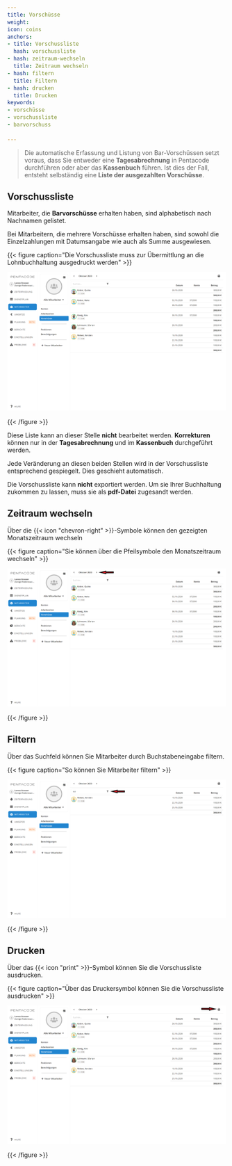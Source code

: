 ```yaml
---
title: Vorschüsse
weight: 
icon: coins
anchors:
- title: Vorschussliste
  hash: vorschussliste
- hash: zeitraum-wechseln
  title: Zeitraum wechseln
- hash: filtern
  title: Filtern
- hash: drucken
  title: Drucken
keywords:
- vorschüsse
- vorschussliste
- barvorschuss

---
```

> Die automatische Erfassung und Listung von Bar-Vorschüssen setzt voraus, dass Sie entweder eine **Tagesabrechnung** in Pentacode durchführen oder aber das **Kassenbuch** führen. Ist dies der Fall, entsteht selbständig eine **Liste der ausgezahlten Vorschüsse**.

## Vorschussliste

Mitarbeiter, die **Barvorschüsse** erhalten haben, sind alphabetisch nach Nachnamen gelistet.

Bei Mitarbeitern, die mehrere Vorschüsse erhalten haben, sind sowohl die Einzelzahlungen mit Datumsangabe wie auch als Summe ausgewiesen.

{{< figure caption="Die Vorschussliste muss zur Übermittlung an die Lohnbuchhaltung ausgedruckt werden" >}}

![](/uploads/vorschusse3.png)

{{< /figure >}}

Diese Liste kann an dieser Stelle **nicht** bearbeitet werden. **Korrekturen** können nur in der **Tagesabrechnung** und im **Kassenbuch** durchgeführt werden.

Jede Veränderung an diesen beiden Stellen wird in der Vorschussliste entsprechend gespiegelt. Dies geschieht automatisch.

Die Vorschussliste kann **nicht** exportiert werden. Um sie Ihrer Buchhaltung zukommen zu lassen, muss sie als **pdf-Datei** zugesandt werden.

## Zeitraum wechseln

Über die {{< icon "chevron-right" >}}-Symbole können den gezeigten Monatszeitraum wechseln

{{< figure caption="Sie können über die Pfeilsymbole den Monatszeitraum wechseln" >}}

![](/uploads/vorschusse-zeitraum-wechseln.png)

{{< /figure >}}

## Filtern

Über das Suchfeld können Sie Mitarbeiter durch Buchstabeneingabe filtern.

{{< figure caption="So können Sie Mitarbeiter filtern" >}}

![](/uploads/vorschusse-filtern.png)

{{< /figure >}}

## Drucken

Über das {{< icon "print" >}}-Symbol können Sie die Vorschussliste ausdrucken.

{{< figure caption="Über das Druckersymbol können Sie die Vorschussliste ausdrucken" >}}

![](/uploads/vorschusse-drucken.png)

{{< /figure >}}
